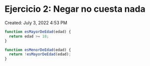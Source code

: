 # Ejercicio 2: Negar no cuesta nada

Created: July 3, 2022 4:53 PM

```jsx
function esMayorDeEdad(edad) {
  return edad >= 18;
}

function esMenorDeEdad(edad) {
  return !esMayorDeEdad(edad);
}
```